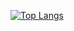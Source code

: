 [![Top Langs](https://github-readme-stats.vercel.app/api/top-langs/?username=NolannB14)](https://github.com/NolannB14/NolannB14)
